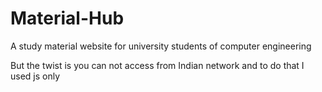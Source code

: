 # Material-Hub

A study material website for university students of computer engineering

But the twist is you can not access from Indian network and to do that I used js only
